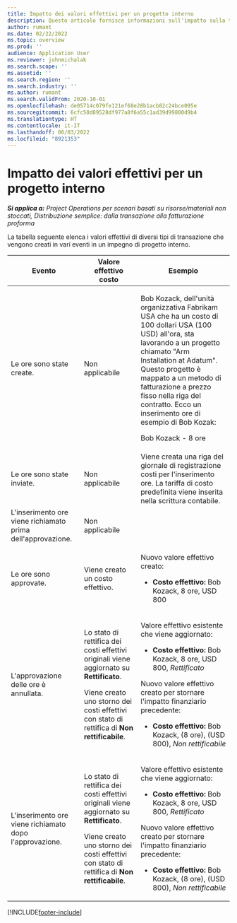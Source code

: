 ```yaml
---
title: Impatto dei valori effettivi per un progetto interno
description: Questo articolo fornisce informazioni sull'impatto sulla tabella Valori effettivi in vari eventi per un progetto interno in Microsoft Dynamics 365 Project Operations.
author: rumant
ms.date: 02/22/2022
ms.topic: overview
ms.prod: ''
audience: Application User
ms.reviewer: johnmichalak
ms.search.scope: ''
ms.assetid: ''
ms.search.region: ''
ms.search.industry: ''
ms.author: rumant
ms.search.validFrom: 2020-10-01
ms.openlocfilehash: de05714c079fe121ef68e28b1acb82c24bce095e
ms.sourcegitcommit: 6cfc50d89528df977a8f6a55c1ad39d99800d9b4
ms.translationtype: HT
ms.contentlocale: it-IT
ms.lasthandoff: 06/03/2022
ms.locfileid: "8921353"
---
```

# <a name="actuals-impact-for-an-internal-project"></a>Impatto dei valori effettivi per un progetto interno

_**Si applica a:** Project Operations per scenari basati su risorse/materiali non stoccati, Distribuzione semplice: dalla transazione alla fatturazione proforma_

La tabella seguente elenca i valori effettivi di diversi tipi di transazione che vengono creati in vari eventi in un impegno di progetto interno.

| Evento | Valore effettivo costo | Esempio |
|---|---|---|
| Le ore sono state create. | Non applicabile | <p>Bob Kozack, dell'unità organizzativa Fabrikam USA che ha un costo di 100 dollari USA (100 USD) all'ora, sta lavorando a un progetto chiamato "Arm Installation at Adatum". Questo progetto è mappato a un metodo di fatturazione a prezzo fisso nella riga del contratto. Ecco un inserimento ore di esempio di Bob Kozak:</p><p>Bob Kozack - 8 ore</p> |
| Le ore sono state inviate. | Non applicabile | Viene creata una riga del giornale di registrazione costi per l'inserimento ore. La tariffa di costo predefinita viene inserita nella scrittura contabile. |
| L'inserimento ore viene richiamato prima dell'approvazione. | Non applicabile | |
| Le ore sono approvate. | Viene creato un costo effettivo. | <p>Nuovo valore effettivo creato:</p><ul><li>**Costo effettivo:** Bob Kozack, 8 ore, USD 800</li></ul> |
| L'approvazione delle ore è annullata. | <p>Lo stato di rettifica dei costi effettivi originali viene aggiornato su **Rettificato**.</p><p>Viene creato uno storno dei costi effettivi con stato di rettifica di **Non rettificabile**.</p> | <p>Valore effettivo esistente che viene aggiornato:</p><ul><li>**Costo effettivo:** Bob Kozack, 8 ore, USD 800, *Rettificato*</li></ul><p>Nuovo valore effettivo creato per stornare l'impatto finanziario precedente:</p><ul><li>**Costo effettivo:** Bob Kozack, (8 ore), (USD 800), *Non rettificabile*</li></ul> |
| L'inserimento ore viene richiamato dopo l'approvazione. | <p>Lo stato di rettifica dei costi effettivi originali viene aggiornato su **Rettificato**.</p><p>Viene creato uno storno dei costi effettivi con stato di rettifica di **Non rettificabile**.</p> | <p>Valore effettivo esistente che viene aggiornato:</p><ul><li>**Costo effettivo:** Bob Kozack, 8 ore, USD 800, *Rettificato*</li></ul><p>Nuovo valore effettivo creato per stornare l'impatto finanziario precedente:</p><ul><li>**Costo effettivo:** Bob Kozack, (8 ore), (USD 800), *Non rettificabile*</li></ul> |

[!INCLUDE[footer-include](../includes/footer-banner.md)]
